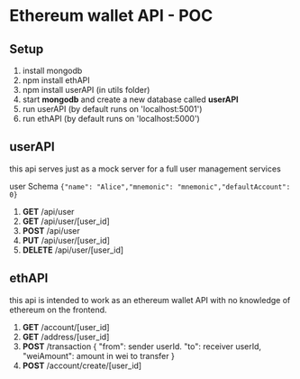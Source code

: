 # Ethereum wallet API - POC
## Setup

 1. install mongodb
 2. npm install ethAPI
 3. npm install userAPI (in utils folder)
 4. start **mongodb** and create a new database called **userAPI**
 5. run userAPI (by default runs on 'localhost:5001')
 6. run ethAPI (by default  runs on 'localhost:5000')

## userAPI
this api serves just as a mock server for a full user management services

user Schema 
 `{"name": "Alice","mnemonic": "mnemonic","defaultAccount": 0}`
 
 1. **GET** /api/user
 2. **GET** /api/user/[user_id]
 3. **POST** /api/user
 4. **PUT** /api/user/[user_id]
 5. **DELETE** /api/user/[user_id]

## ethAPI
this api is intended to work as an ethereum wallet API with no knowledge of ethereum on the frontend.

 1. **GET** /account/[user_id]
 2. **GET** /address/[user_id]
 3. **POST** /transaction
    {
	  "from": sender userId.
	  "to": receiver userId,
	  "weiAmount": amount in wei to transfer
	}
 4. **POST** /account/create/[user_id]
